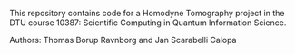 This repository contains code for a Homodyne Tomography project in the DTU course 10387: Scientific Computing in Quantum Information Science.

Authors: Thomas Borup Ravnborg and Jan Scarabelli Calopa
